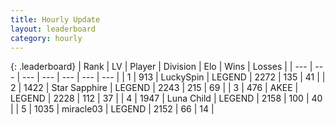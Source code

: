 ```yaml
---
title: Hourly Update
layout: leaderboard
category: hourly
---
```


{: .leaderboard}
| Rank | LV | Player | Division | Elo | Wins | Losses |
| --- | --- | --- | --- | --- | --- | --- |
| <span data-change="0">1</span> | 913 | <span title="ID: 498412">LuckySpin</span> | LEGEND | <span data-change="0">2272</span> | <span data-change="0">135</span> | <span data-change="0">41</span> |
| <span data-change="0">2</span> | 1422 | <span title="ID: 315148">Star Sapphire</span> | LEGEND | <span data-change="0">2243</span> | <span data-change="0">215</span> | <span data-change="0">69</span> |
| <span data-change="0">3</span> | 476 | <span title="ID: 455100">AKEE</span> | LEGEND | <span data-change="0">2228</span> | <span data-change="0">112</span> | <span data-change="0">37</span> |
| <span data-change="0">4</span> | 1947 | <span title="ID: 164871">Luna Child</span> | LEGEND | <span data-change="0">2158</span> | <span data-change="0">100</span> | <span data-change="0">40</span> |
| <span data-change="0">5</span> | 1035 | <span title="ID: 416373">miracle03</span> | LEGEND | <span data-change="0">2152</span> | <span data-change="0">66</span> | <span data-change="0">14</span> |